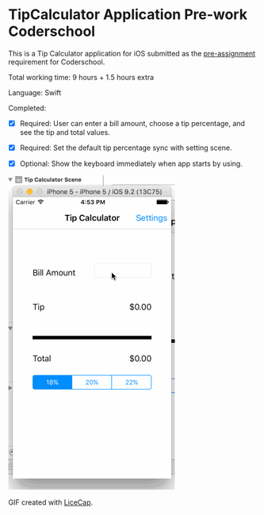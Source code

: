 # TipCalculator Application Pre-work Coderschool

This is a Tip Calculator application for iOS submitted as the [pre-assignment](https://github.com/leovinh/Tip-Calculator-application.git) requirement for Coderschool.

Total working time: 9 hours + 1.5 hours extra 

Language: Swift

Completed:

* [x] Required: User can enter a bill amount, choose a tip percentage, and see the tip and total values.
* [x] Required: Set the default tip percentage sync with setting scene.
* [x] Optional: Show the keyboard immediately when app starts by using.


![Video Walkthrough](coderschool-submit.gif)

GIF created with [LiceCap](http://www.cockos.com/licecap/).


